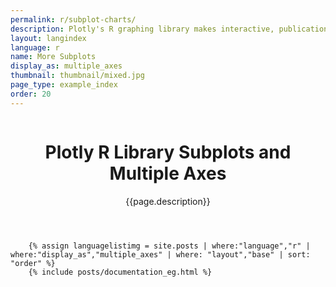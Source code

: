 ```yaml
---
permalink: r/subplot-charts/
description: Plotly's R graphing library makes interactive, publication-quality graphs online. Examples of how to make charts with multiple axes and subplots.
layout: langindex
language: r
name: More Subplots
display_as: multiple_axes
thumbnail: thumbnail/mixed.jpg
page_type: example_index
order: 20
---
```



<header class="--welcome">
	<div class="--welcome-body">
		<!--div.--wrap-inner-->
		<div class="--title">
			<div class="--category-img"><img src="https://plot.ly/gh-pages/documentation/static/images/r-small.png" alt=""></div>
			<div class="--body">
				<h1>Plotly R Library Subplots and Multiple Axes</h1>
				<p>{{page.description}}</p>
			</div>
		</div>
	</div>
</header>

		{% assign languagelistimg = site.posts | where:"language","r" | where:"display_as","multiple_axes" | where: "layout","base" | sort: "order" %}
        {% include posts/documentation_eg.html %}
